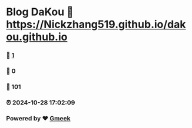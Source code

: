 # Blog DaKou :link: https://Nickzhang519.github.io/dakou.github.io 
### :page_facing_up: [1](https://Nickzhang519.github.io/dakou.github.io/tag.html) 
### :speech_balloon: 0 
### :hibiscus: 101 
### :alarm_clock: 2024-10-28 17:02:09 
### Powered by :heart: [Gmeek](https://github.com/Meekdai/Gmeek)
